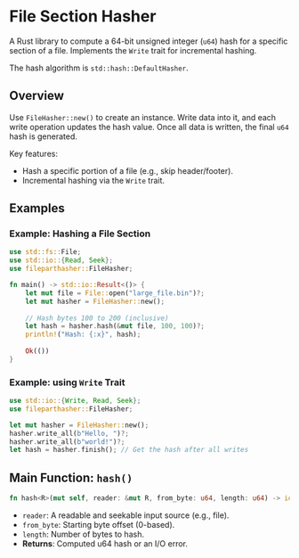 # File Section Hasher

A Rust library to compute a 64-bit unsigned integer (`u64`) hash for a specific section of a file. Implements the `Write` trait for incremental hashing.

The hash algorithm is `std::hash::DefaultHasher`.

## Overview

Use `FileHasher::new()` to create an instance. Write data into it, and each write operation updates the hash value. Once all data is written, the final `u64` hash is generated.

Key features:
- Hash a specific portion of a file (e.g., skip header/footer).
- Incremental hashing via the `Write` trait.

## Examples

### Example: Hashing a File Section

```rust
use std::fs::File;
use std::io::{Read, Seek};
use fileparthasher::FileHasher;

fn main() -> std::io::Result<()> {
    let mut file = File::open("large_file.bin")?;
    let mut hasher = FileHasher::new();
    
    // Hash bytes 100 to 200 (inclusive)
    let hash = hasher.hash(&mut file, 100, 100)?;
    println!("Hash: {:x}", hash);
    
    Ok(())
}
```

### Example: using `Write` Trait

```rust
use std::io::{Write, Read, Seek};
use fileparthasher::FileHasher;

let mut hasher = FileHasher::new();
hasher.write_all(b"Hello, ")?;
hasher.write_all(b"world!")?;
let hash = hasher.finish(); // Get the hash after all writes
```

## Main Function: `hash()`

```rust
fn hash<R>(mut self, reader: &mut R, from_byte: u64, length: u64) -> io::Result<u64> where R: Read + Seek;
```
* `reader`: A readable and seekable input source (e.g., file).
* `from_byte`: Starting byte offset (0-based).
* `length`: Number of bytes to hash.
* **Returns**: Computed u64 hash or an I/O error.

